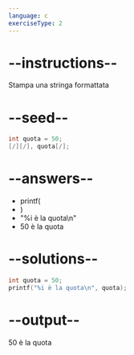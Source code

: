 ```yaml
---
language: c
exerciseType: 2
---
```


# --instructions--

Stampa una stringa formattata

# --seed--

```c
int quota = 50;
[/][/], quota[/];
```

# --answers--

- printf(
- )
- "%i è la quota\n"
- 50 è la quota

# --solutions--

```c
int quota = 50;
printf("%i è la quota\n", quota);
```

# --output--

50 è la quota
